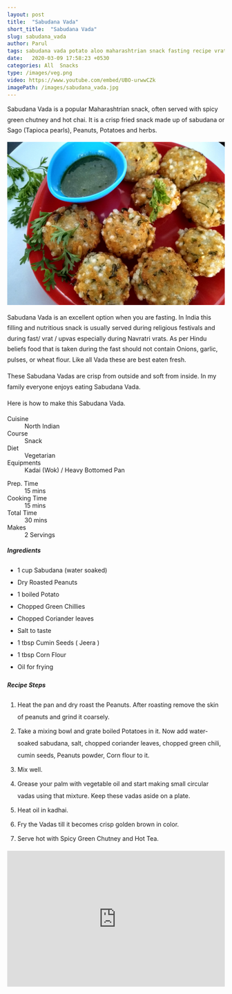 ```yaml
---
layout: post
title:  "Sabudana Vada"
short_title:  "Sabudana Vada"
slug: sabudana_vada
author: Parul
tags: sabudana vada potato aloo maharashtrian snack fasting recipe vrat food item upvas food item sago patties tapica mouthwatering healthy festival breakfast spicy chutney indian snack crispy upvas sago tapioca pearls peanuts navratri foodyindianmom fried teatime evening snack homemade
date:   2020-03-09 17:58:23 +0530
categories: All  Snacks
type: /images/veg.png
video: https://www.youtube.com/embed/UBO-urwwCZk
imagePath: /images/sabudana_vada.jpg
---
```

<p class="text-justify" style="line-height: 175%;">
Sabudana Vada is a popular Maharashtrian snack, often served with spicy green chutney and hot chai. It is a crisp fried snack made up of sabudana or Sago (Tapioca pearls), Peanuts, Potatoes and herbs.
</p>

<div class="row">
    <div class="col-md-12"><img src="../images/sabudana_vada.jpg" alt="" class="rounded img-fluid mb-2"></div>
</div>

<p class="text-justify" style="line-height: 175%;">
Sabudana Vada is an excellent option when you are fasting. In India this filling and nutritious snack is usually served during religious festivals and during fast/ vrat / upvas especially during Navratri vrats. As per Hindu beliefs food that is taken during the fast should not contain Onions, garlic, pulses, or wheat flour. Like all Vada these are best eaten fresh.
</p>

<p class="text-justify" style="line-height: 175%;">
These Sabudana Vadas are crisp from outside and soft from inside. In my family everyone enjoys eating Sabudana Vada.
</p>

<p class="text-justify" style="line-height: 175%;">
Here is how to make this Sabudana Vada.
</p>

<div class="row">
    <div class="col-md-6">
        <dl class="row">
            <dt class="col-sm-4">Cuisine</dt><dd class="col-sm-7">North Indian</dd>
            <dt class="col-sm-4">Course</dt><dd class="col-sm-7">Snack</dd>
            <dt class="col-sm-4">Diet</dt><dd class="col-sm-7">Vegetarian</dd>
            <dt class="col-sm-4">Equipments</dt><dd class="col-sm-7">Kadai (Wok) / Heavy Bottomed Pan</dd>
        </dl>
    </div>
    <div class="col-md-6">
        <dl class="row">
            <dt class="col-sm-5">Prep. Time</dt><dd class="col-sm-7">15 mins</dd>
            <dt class="col-sm-5">Cooking Time</dt><dd class="col-sm-7">15 mins</dd>
            <dt class="col-sm-5">Total Time</dt><dd class="col-sm-7">30 mins</dd>
            <dt class="col-sm-5">Makes</dt><dd class="col-sm-7">2 Servings</dd>
        </dl>
    </div>
</div>

<div class="recipe-section-divider"></div>
<div class="row" id="ingredients">
    <div class="col-md-12"><h5 class="font-weight-bold">Ingredients</h5></div>
</div>
<div class="row">
    <div class="col-md-12">
        <ul class="post-list" style="line-height: 200%">
            <li>1 cup Sabudana (water soaked)</li>
            <li>Dry Roasted Peanuts</li>
            <li>1 boiled Potato</li>
            <li>Chopped Green Chillies</li>
            <li>Chopped Coriander leaves</li>
            <li>Salt to taste</li>
            <li>1 tbsp Cumin Seeds ( Jeera )</li>
            <li>1 tbsp Corn Flour</li>
            <li>Oil for frying</li>
        </ul>
    </div>
</div>

<div class="recipe-section-divider"></div>
<div class="row" id="recipe">
    <div class="col-md-12"><h5 class="font-weight-bold">Recipe Steps</h5></div>
</div>
<div class="row">
    <div class="col-md-12">
        <ol class="post-list text-justify" style="line-height: 200%">
            <li style="margin-bottom:5px;">Heat the pan and dry roast the Peanuts. After roasting remove the skin of peanuts and grind it coarsely.</li>
            <li style="margin-bottom:5px;">Take a mixing bowl and grate boiled Potatoes in it. Now add water-soaked sabudana, salt, chopped coriander leaves, chopped green chili, cumin seeds, Peanuts powder, Corn flour to it.</li>
            <li style="margin-bottom:5px;">Mix well.</li>
            <li style="margin-bottom:5px;">Grease your palm with vegetable oil and start making small circular vadas using that mixture. Keep these vadas aside on a plate.</li>
            <li style="margin-bottom:5px;">Heat oil in kadhai.</li>
            <li style="margin-bottom:5px;">Fry the Vadas till it becomes crisp golden brown in color.</li>
            <li style="margin-bottom:5px;">Serve hot with Spicy Green Chutney and Hot Tea.</li>
        </ol>
    </div>
</div>
<div class="row" id="video">
    <div class="col-md-12">
        <div class="embed-responsive embed-responsive-16by9">
            <iframe width="100%" height="315" src="https://www.youtube.com/embed/UBO-urwwCZk" frameborder="0" allow="accelerometer; autoplay; encrypted-media; gyroscope; picture-in-picture" allowfullscreen></iframe>
        </div>
    </div>
</div>
<br>
